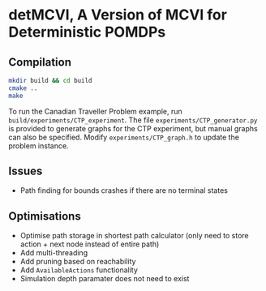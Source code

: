 # detMCVI, A Version of MCVI for Deterministic POMDPs

## Compilation
```sh
mkdir build && cd build
cmake ..
make
```

To run the Canadian Traveller Problem example, run `build/experiments/CTP_experiment`.
The file `experiments/CTP_generator.py` is provided to generate graphs for the CTP experiment, but manual graphs can also be specified.
Modify `experiments/CTP_graph.h` to update the problem instance.

## Issues
- Path finding for bounds crashes if there are no terminal states

## Optimisations
- Optimise path storage in shortest path calculator (only need to store action + next node instead of entire path)
- Add multi-threading
- Add pruning based on reachability
- Add `AvailableActions` functionality
- Simulation depth paramater does not need to exist
